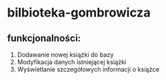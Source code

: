 # bilbioteka-gombrowicza
## funkcjonalności:
1. Dodawanie nowej książki do bazy
2. Modyfikacja danych istniejącej książki
3. Wyświetlanie szczegółowych informacji o książce
